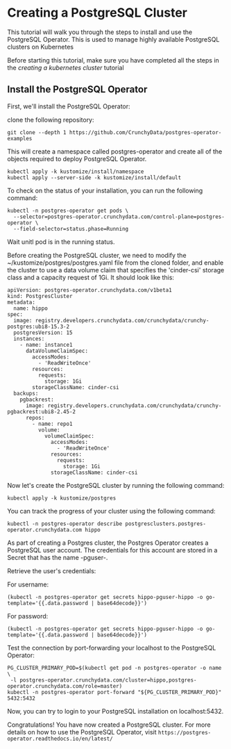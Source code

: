 # Creating a PostgreSQL Cluster 

This tutorial will walk you through the steps to install and use the PostgreSQL Operator. This is used to manage highly available PostgreSQL clusters on Kubernetes

Before starting this tutorial, make sure you have completed all the steps in the *creating a kubernetes cluster* tutorial

## Install the PostgreSQL Operator 

First, we'll install the PostgreSQL Operator:

clone the following repository:

```
git clone --depth 1 https://github.com/CrunchyData/postgres-operator-examples

```

This will create a namespace called postgres-operator and create all of the objects required to deploy PostgreSQL Operator.

```
kubectl apply -k kustomize/install/namespace
kubectl apply --server-side -k kustomize/install/default

``` 


To check on the status of your installation, you can run the following command:

```
kubectl -n postgres-operator get pods \
  --selector=postgres-operator.crunchydata.com/control-plane=postgres-operator \
  --field-selector=status.phase=Running

```

Wait unitl pod is in the running status.

Before creating the PostgreSQL cluster, we need to modify the ~/kustomize/postgres/postgres.yaml file from the cloned folder, and enable the cluster to use a data volume claim that specifies the 'cinder-csi' storage class and a capacity request of 1Gi. It should look like this:

``` 
apiVersion: postgres-operator.crunchydata.com/v1beta1
kind: PostgresCluster
metadata:
  name: hippo
spec:
  image: registry.developers.crunchydata.com/crunchydata/crunchy-postgres:ubi8-15.3-2
  postgresVersion: 15
  instances:
    - name: instance1
      dataVolumeClaimSpec:
        accessModes:
          - 'ReadWriteOnce'
        resources:
          requests:
            storage: 1Gi
        storageClassName: cinder-csi
  backups:
    pgbackrest:
      image: registry.developers.crunchydata.com/crunchydata/crunchy-pgbackrest:ubi8-2.45-2
      repos:
        - name: repo1
          volume:
            volumeClaimSpec:
              accessModes:
                - 'ReadWriteOnce'
              resources:
                requests:
                  storage: 1Gi
              storageClassName: cinder-csi
``` 


Now let's create the PostgreSQL cluster by running the following command:

``` 
kubectl apply -k kustomize/postgres

``` 

You can track the progress of your cluster using the following command:

```
kubectl -n postgres-operator describe postgresclusters.postgres-operator.crunchydata.com hippo
```


As part of creating a Postgres cluster, the Postgres Operator creates a PostgreSQL user account. The credentials for this account are stored in a Secret that has the name <clusterName>-pguser-<userName>.


Retrieve the user's credentials:

For username:

```
(kubectl -n postgres-operator get secrets hippo-pguser-hippo -o go-template='{{.data.password | base64decode}}')
```

For password:

```
(kubectl -n postgres-operator get secrets hippo-pguser-hippo -o go-template='{{.data.password | base64decode}}')
```
 

Test the connection by port-forwarding your localhost to the PostgreSQL Operator:


 ```
PG_CLUSTER_PRIMARY_POD=$(kubectl get pod -n postgres-operator -o name \
  -l postgres-operator.crunchydata.com/cluster=hippo,postgres-operator.crunchydata.com/role=master)
kubectl -n postgres-operator port-forward "${PG_CLUSTER_PRIMARY_POD}" 5432:5432
```


Now, you can try to login to your PostgreSQL installation on localhost:5432.

Congratulations! You have now created a PostgreSQL cluster. For more details on how to use the PostgreSQL Operator, visit `https://postgres-operator.readthedocs.io/en/latest/`